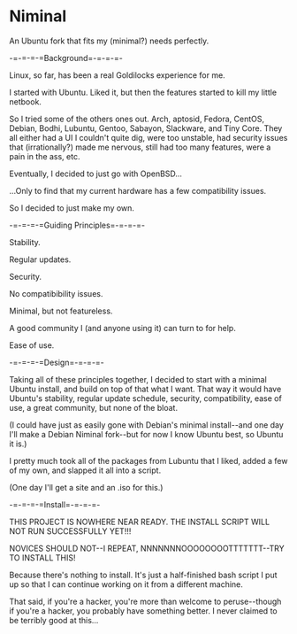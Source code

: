 Niminal
=======

An Ubuntu fork that fits my (minimal?) needs perfectly.

-=-=-=-=Background=-=-=-=-

Linux, so far, has been a real Goldilocks experience for me.

I started with Ubuntu. Liked it, but then the features started to kill my little netbook.

So I tried some of the others ones out. Arch, aptosid, Fedora, CentOS, Debian, Bodhi, Lubuntu, Gentoo, Sabayon, Slackware, and Tiny Core. They all either had a UI I couldn't quite dig, were too unstable, had security issues that (irrationally?) made me nervous, still had too many features, were a pain in the ass, etc.

Eventually, I decided to just go with OpenBSD...

...Only to find that my current hardware has a few compatibility issues.

So I decided to just make my own.

-=-=-=-=Guiding Principles=-=-=-=-

Stability.

Regular updates.

Security.

No compatibibility issues.

Minimal, but not featureless.

A good community I (and anyone using it) can turn to for help.

Ease of use.

-=-=-=-=Design=-=-=-=-

Taking all of these principles together, I decided to start with a minimal Ubuntu install, and build on top of that what I want. That way it would have Ubuntu's stability, regular update schedule, security, compatibility, ease of use, a great community, but none of the bloat.

(I could have just as easily gone with Debian's minimal install--and one day I'll make a Debian Niminal fork--but for now I know Ubuntu best, so Ubuntu it is.)

I pretty much took all of the packages from Lubuntu that I liked, added a few of my own, and slapped it all into a script.

(One day I'll get a site and an .iso for this.)

-=-=-=-=Install=-=-=-=-

THIS PROJECT IS NOWHERE NEAR READY. THE INSTALL SCRIPT WILL NOT RUN SUCCESSFULLY YET!!!

NOVICES SHOULD NOT--I REPEAT, NNNNNNNOOOOOOOOTTTTTTT--TRY TO INSTALL THIS!

Because there's nothing to install. It's just a half-finished bash script I put up so that I can continue working on it from a different machine.

That said, if you're a hacker, you're more than welcome to peruse--though if you're a hacker, you probably have something better. I never claimed to be terribly good at this...